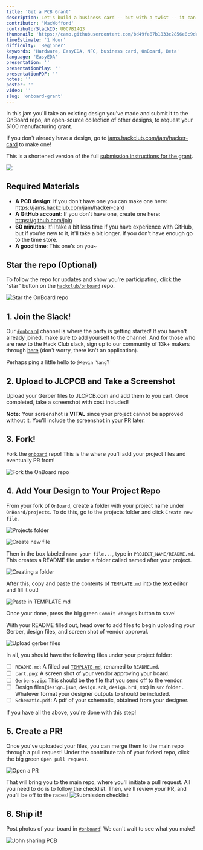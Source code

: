 ```yaml
---
title: 'Get a PCB Grant'
description: Let's build a business card -- but with a twist -- it can transmit a URL on tap and light up! You'll learn the basics of designing a PCB, and you can get the cards made for free, with Hack Club's OnBoard.
contributor: 'MaxWofford'
contributorSlackID: U0C7B14Q3
thumbnail: 'https://camo.githubusercontent.com/bd49fe87b1833c2856e8c9da45eb340b159be057e1f7ee317e36e08e8b775003/68747470733a2f2f636c6f75642d62336838316f3064662d6861636b2d636c75622d626f742e76657263656c2e6170702f306f6e626f6172645f6769746875622e706e67'
timeEstimate: '1 Hour'
difficulty: 'Beginner'
keywords: 'Hardware, EasyEDA, NFC, business card, OnBoard, Beta'
language: 'EasyEDA'
presentation: ''
presentationPlay: ''
presentationPDF: ''
notes: ''
poster: ''
video: ''
slug: 'onboard-grant'
---
```


In this jam you'll take an existing design you've made and submit it to the OnBoard repo, an open-source collection of other designs, to request your $100 manufacturing grant.

If you don't already have a design, go to [jams.hackclub.com/jam/hacker-card](https://jams.hackclub.com/jam/hacker-card) to make one!

This is a shortened version of the full [submission instructions for the grant](https://github.com/hackclub/onboard#requirements).

![](https://camo.githubusercontent.com/bd49fe87b1833c2856e8c9da45eb340b159be057e1f7ee317e36e08e8b775003/68747470733a2f2f636c6f75642d62336838316f3064662d6861636b2d636c75622d626f742e76657263656c2e6170702f306f6e626f6172645f6769746875622e706e67)

## Required Materials

- **A PCB design**: If you don't have one you can make one here: https://jams.hackclub.com/jam/hacker-card
- **A GitHub account**: If you don't have one, create one here: https://github.com/join
- **60 minutes**: It'll take a bit less time if you have experience with GitHub, but if you're new to it, it'll take a bit longer. If you don't have enough go to the time store.
- **A good time**: This one's on you~

## Star the repo (Optional)

To follow the repo for updates and show you're participating, click the "star" button on the [`hackclub/onboard`](https://github.com/hackclub/OnBoard/) repo.

![Star the OnBoard repo](https://cloud-j2h1ajlmt-hack-club-bot.vercel.app/3star-repo.png)

## 1. Join the Slack! 

Our [`#onboard`](https://hackclub.slack.com/archives/C056AMWSFKJ) channel is where the party is getting started! If you haven't already joined, make sure to add yourself to the channel. And for those who are new to the Hack Club slack, sign up to our community of 13k+ makers through [here](https://hackclub.com/slack/?event=onboard) (don't worry, there isn't an application).

Perhaps ping a little hello to `@Kevin Yang`?

## 2. Upload to JLCPCB and Take a Screenshot

Upload your Gerber files to JLCPCB.com and add them to you cart. Once completed, take a screenshot with cost included!

**Note:** Your screenshot is **VITAL** since your project cannot be approved without it. You'll include the screenshot in your PR later.

## 3. Fork!

Fork the [`onboard`](https://github.com/hackclub/OnBoard/) repo! This is the where you'll add your project files and eventually PR from!

![Fork the OnBoard repo](https://cloud-j2h1ajlmt-hack-club-bot.vercel.app/5onboard-fork.png)

## 4. Add Your Design to Your Project Repo

From your fork of `OnBoard`, create a folder with your project name under `OnBoard/projects`. To do this, go to the projects folder and click `Create new file`.

![Projects folder](https://cloud-j2h1ajlmt-hack-club-bot.vercel.app/2projects.png)

![Create new file](https://cloud-fw3ggo1g3-hack-club-bot.vercel.app/0add-file.png)

Then in the box labeled `name your file...`, type in `PROJECT_NAME/README.md`. This creates a README file under a folder called named after your project.

![Creating a folder](https://cloud-fw3ggo1g3-hack-club-bot.vercel.app/3creating-a-folder.png)

After this, copy and paste the contents of [`TEMPLATE.md`](./projects/!Template/TEMPLATE.md?plain=1) into the text editor and fill it out!

![Paste in TEMPLATE.md](https://cloud-j2h1ajlmt-hack-club-bot.vercel.app/1paste-in-template.png)

Once your done, press the big green `Commit changes` button to save!

With your README filled out, head over to add files to begin uploading your Gerber, design files, and screen shot of vendor approval.

![Upload gerber files](https://cloud-fw3ggo1g3-hack-club-bot.vercel.app/1adding-gerbers.png)

In all, you should have the following files under your project folder:
- [ ] `README.md`: A filled out [`TEMPLATE.md`](./projects/!Template/TEMPLATE.md?plain=1), renamed to `README.md`.
- [ ] `cart.png`: A screen shot of your vendor approving your board.
- [ ] `Gerbers.zip`: This should be the file that you send off to the vendor.
- [ ] Design files(`design.json`, `design.sch`, `design.brd`, etc) in `src` folder . Whatever format your designer outputs to should be included.
- [ ] `Schematic.pdf`: A pdf of your schematic, obtained from your designer.

If you have all the above, you're done with this step!

## 5. Create a PR!

Once you've uploaded your files, you can merge them to the main repo through a pull request! Under the contribute tab of your forked repo, click the big green `Open pull request`.

![Open a PR](https://cloud-j2h1ajlmt-hack-club-bot.vercel.app/0open-pr.png)

That will bring you to the main repo, where you'll initiate a pull request. All you need to do is to follow the checklist. Then, we'll review your PR, and you'll be off to the races!
![Submission checklist](https://cloud-j2h1ajlmt-hack-club-bot.vercel.app/4submission-checklist.png)


## 6. Ship it!

Post photos of your board in [`#onboard`](https://hackclub.slack.com/archives/C056AMWSFKJ)! We can't wait to see what you make!

![John sharing PCB](https://cloud-fw3ggo1g3-hack-club-bot.vercel.app/4john-sharing-pcb.png)
